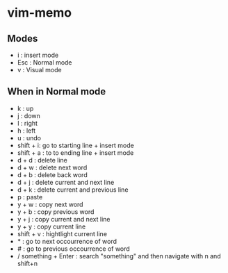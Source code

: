 # vim-memo

## Modes

- i : insert mode
- Esc : Normal mode
- v : Visual mode

## When in Normal mode


- k : up
- j : down
- l : right
- h : left
- u : undo
- shift + i: go to starting line + insert mode
- shift + a : to to ending line + insert mode
- d + d : delete line
- d + w : delete next word
- d + b : delete back word
- d + j : delete current and next line
- d + k : delete current and previous line
- p : paste
- y + w : copy next word
- y + b : copy previous word
- y + j : copy current and next line
- y + y : copy current line 
- shift + v : hightlight current line
- \* : go to next occourrence of word
- \# : go to previous occourrence of word
- / something + Enter : search "something" and then navigate with n and shift+n
 